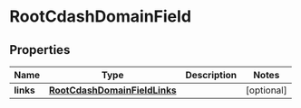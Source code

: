 

# RootCdashDomainField

## Properties

Name | Type | Description | Notes
------------ | ------------- | ------------- | -------------
**links** | [**RootCdashDomainFieldLinks**](RootCdashDomainFieldLinks.md) |  |  [optional]




